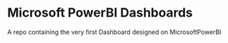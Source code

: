 # Microsoft PowerBI Dashboards
A repo containing the very first Dashboard designed on MicrosoftPowerBI
